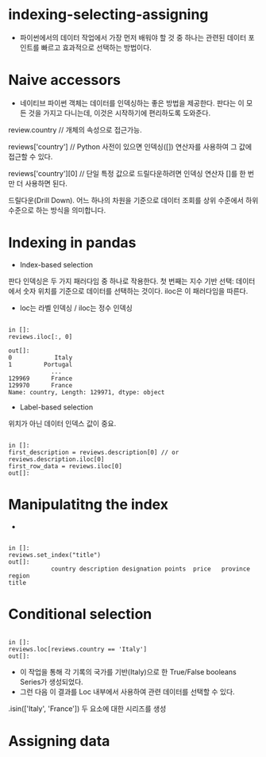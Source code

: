 # indexing-selecting-assigning

* 파이썬에서의 데이터 작업에서 가장 먼저 배워야 할 것 중 하나는 관련된 데이터 포인트를 빠르고 효과적으로 선택하는 방법이다.

# Naive accessors

* 네이티브 파이썬 객체는 데이터를 인덱싱하는 좋은 방법을 제공한다. 판다는 이 모든 것을 가지고 다니는데, 이것은 시작하기에 편리하도록 도와준다.

review.country // 개체의 속성으로 접근가능.

reviews['country'] // Python 사전이 있으면 인덱싱([]) 연산자를 사용하여 그 값에 접근할 수 있다.

reviews['country'][0] // 단일 특정 값으로 드릴다운하려면 인덱싱 연산자 []를 한 번만 더 사용하면 된다.

드릴다운(Drill Down). 어느 하나의 차원을 기준으로 데이터 조회를 상위 수준에서 하위 수준으로 하는 방식을 의미합니다.

# Indexing in pandas

* Index-based selection

판다 인덱싱은 두 가지 패러다임 중 하나로 작용한다. 
첫 번째는 지수 기반 선택: 데이터에서 숫자 위치를 기준으로 데이터를 선택하는 것이다. iloc은 이 패러다임을 따른다.

* loc는 라벨 인덱싱 / iloc는 정수 인덱싱

<pre><code>
in []:
reviews.iloc[:, 0]

out[]:
0            Italy
1         Portugal
            ...   
129969      France
129970      France
Name: country, Length: 129971, dtype: object
</code></pre>

* Label-based selection

위치가 아닌 데이터 인덱스 값이 중요.

<pre><code>
in []:
first_description = reviews.description[0] // or reviews.description.iloc[0]
first_row_data = reviews.iloc[0]
out[]:
</code></pre>

# Manipulatitng the index

* 

<pre><code>
in []:
reviews.set_index("title")
out[]:
            country	description	designation	points	price	province	region
title	
</code></pre>

# Conditional selection

<pre><code>
in []:
reviews.loc[reviews.country == 'Italy']
out[]:
</code></pre>

* 이 작업을 통해 각 기록의 국가를 기반(Italy)으로 한 True/False booleans Series가 생성되었다.
* 그런 다음 이 결과를 Loc 내부에서 사용하여 관련 데이터를 선택할 수 있다.

.isin(['Italy', 'France'])
두 요소에 대한 시리즈를 생성

# Assigning data

